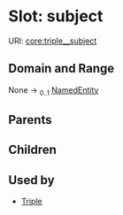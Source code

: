 
# Slot: subject




URI: [core:triple__subject](http://w3id.org/ontogpt/core/triple__subject)


## Domain and Range

None &#8594;  <sub>0..1</sub> [NamedEntity](NamedEntity.md)

## Parents


## Children


## Used by

 * [Triple](Triple.md)
